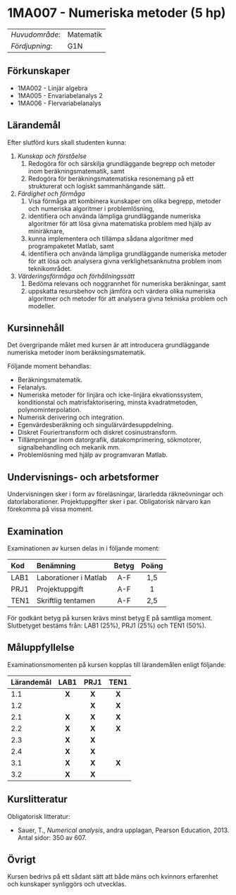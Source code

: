 # 1MA007 - Numeriska metoder (5 hp)

|     |     |
| --- | --- | 
| *Huvudområde*: | Matematik | 
| *Fördjupning*: | G1N | 

## Förkunskaper

- 1MA002 - Linjär algebra 
- 1MA005 - Envariabelanalys 2 
- 1MA006 - Flervariabelanalys

## Lärandemål

Efter slutförd kurs skall studenten kunna:

1. *Kunskap och förståelse*
    1. Redogöra för och särskilja grundläggande begrepp och metoder inom beräkningsmatematik, samt
    2. Redogöra för beräkningsmatematiska resonemang på ett strukturerat och logiskt sammanhängande sätt.
2. *Färdighet och förmåga*
    1. Visa förmåga att kombinera kunskaper om olika begrepp, metoder och numeriska algoritmer i problemlösning,
    2. identifiera och använda lämpliga grundläggande numeriska algoritmer för att lösa givna matematiska problem med hjälp av miniräknare,
    3. kunna implementera och tillämpa sådana algoritmer med programpaketet Matlab, samt
    4. identifiera och använda lämpliga grundläggande numeriska metoder för att lösa och analysera givna verklighetsanknutna problem inom teknikområdet.
3. *Värderingsförmåga och förhållningssätt*
    1. Bedöma relevans och noggrannhet för numeriska beräkningar, samt 
    2. uppskatta resursbehov och jämföra och värdera olika numeriska algoritmer och metoder för att analysera givna tekniska problem och modeller.

## Kursinnehåll

Det övergripande målet med kursen är att introducera grundläggande numeriska metoder inom beräkningsmatematik.

Följande moment behandlas:

- Beräkningsmatematik. 
- Felanalys. 
- Numeriska metoder för linjära och icke-linjära ekvationssystem, konditionstal och matrisfaktorisering, minsta kvadratmetoden, polynominterpolation. 
- Numerisk derivering och integration. 
- Egenvärdesberäkning och singulärvärdesuppdelning. 
- Diskret Fouriertransform och diskret cosinustransform.  
- Tillämpningar inom datorgrafik, datakomprimering, sökmotorer, signalbehandling och mekanik mm.
- Problemlösning med hjälp av programvaran Matlab.

## Undervisnings- och arbetsformer

Undervisningen sker i form av föreläsningar, lärarledda räkneövningar och datorlaborationer. Projektuppgifter sker i par. Obligatorisk närvaro kan förekomma på vissa moment.

## Examination
 
Examinationen av kursen delas in i följande moment:

| Kod  | Benämning                 | Betyg | Poäng |  
| :--- | :------------------------ | :---: | :---: |  
| LAB1 | Laborationer i Matlab     | A-F   | 1,5   |  
| PRJ1 | Projektuppgift            | A-F   | 1     |  
| TEN1 | Skriftlig tentamen        | A-F   | 2,5   |  

För godkänt betyg på kursen krävs minst betyg E på samtliga moment. Slutbetyget bestäms från: LAB1 (25%), PRJ1 (25%) och TEN1 (50%).

## Måluppfyllelse

Examinationsmomenten på kursen kopplas till lärandemålen enligt följande:

| Lärandemål | LAB1 |  PRJ1  | TEN1 |  
| :--------- | :---: | :---: | :---: |
| 1.1        | **X** | **X** | **X** | 
| 1.2        |       | **X** | **X** |
| 2.1        | **X** | **X** | **X** | 
| 2.2        | **X** | **X** | **X** |
| 2.3        | **X** | **X** |       | 
| 2.4        | **X** | **X** |       | 
| 3.1        | **X** | **X** | **X** |
| 3.2        | **X** | **X** |       |


## Kurslitteratur

Obligatorisk litteratur: 

- Sauer, T.,  *Numerical analysis*, andra upplagan, Pearson Education, 2013. Antal sidor: 350 av 607.

## Övrigt

Kursen bedrivs på ett sådant sätt att både mäns och kvinnors erfarenhet och kunskaper synliggörs och utvecklas.




